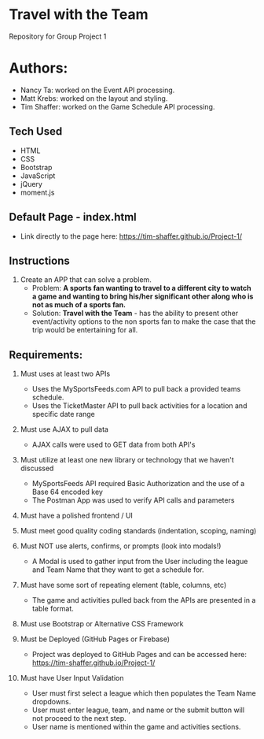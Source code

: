 # Travel with the Team
Repository for Group Project 1

# Authors:
*   Nancy Ta: worked on the Event API processing.
*   Matt Krebs: worked on the layout and styling.
*   Tim Shaffer: worked on the Game Schedule API processing.

## Tech Used
* HTML 
* CSS
* Bootstrap
* JavaScript
* jQuery
* moment.js

## Default Page - index.html
* Link directly to the page here:  https://tim-shaffer.github.io/Project-1/

## Instructions
1. Create an APP that can solve a problem.
    * Problem:  **A sports fan wanting to travel to a different city to watch a game and wanting to bring his/her significant other along who is not as much of a sports fan.**
    * Solution: **Travel with the Team** - has the ability to present other event/activity options to the non sports fan to make the case that the trip would be entertaining for all.
    

## Requirements:
1. Must uses at least two APIs
    * Uses the MySportsFeeds.com API to pull back a provided teams schedule.
    * Uses the TicketMaster API to pull back activities for a location and specific date range

1. Must use AJAX to pull data
    * AJAX calls were used to GET data from both API's

1. Must utilize at least one new library or technology that we haven't discussed 
    * MySportsFeeds API required Basic Authorization and the use of a Base 64 encoded key
    * The Postman App was used to verify API calls and parameters

1. Must have a polished frontend / UI

1. Must meet good quality coding standards (indentation, scoping, naming)

1. Must NOT use alerts, confirms, or prompts (look into modals!)
    * A Modal is used to gather input from the User including the league and Team Name that they want to get a schedule for.

1. Must have some sort of repeating element (table, columns, etc)
    * The game and activities pulled back from the APIs are presented in a table format.

1. Must use Bootstrap or Alternative CSS Framework

1. Must be Deployed (GitHub Pages or Firebase)
    * Project was deployed to GitHub Pages and can be accessed here: https://tim-shaffer.github.io/Project-1/

1. Must have User Input Validation   
    * User must first select a league which then populates the Team Name dropdowns.
    * User must enter league, team, and name or the submit button will not proceed to the next step.
    * User name is mentioned within the game and activities sections.


    

